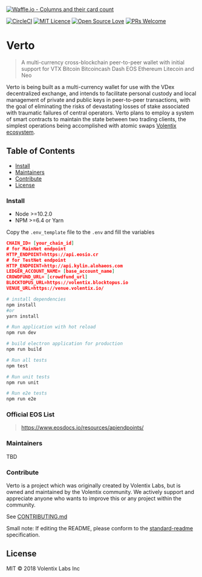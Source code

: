 [![Waffle.io - Columns and their card count](https://badge.waffle.io/Volentix/verto.svg?columns=all)](https://waffle.io/Volentix/verto)

[![CircleCI](https://circleci.com/gh/Volentix/verto.svg?style=svg&circle-token=7c57e7bb9edf739b9df19dca906c25a569045c82)](https://circleci.com/gh/Volentix/verto)
[![MIT Licence](https://badges.frapsoft.com/os/mit/mit.svg?v=103)](https://github.com/Volentix/verto/blob/master/LICENSE)
[![Open Source Love](https://badges.frapsoft.com/os/v2/open-source.svg?v=103)](https://github.com/Volentix/)
[![PRs Welcome](https://img.shields.io/badge/PRs-welcome-brightgreen.svg?style=flat-square)](http://makeapullrequest.com)

# Verto

> A multi-currency cross-blockchain peer-to-peer wallet with initial support for 
VTX Bitcoin Bitcoincash Dash EOS Ethereum Litecoin and Neo

Verto is being built as a multi-currency wallet
for use with the VDex decentralized exchange,
and intends to facilitate personal custody and
local management of private and public keys
in peer-to-peer transactions, with the goal of
eliminating the risks of devastating losses of
stake associated with traumatic failures of central
operators. 
Verto plans to employ a system of smart contracts to maintain the state between two
trading clients, the simplest operations being accomplished with atomic swaps [Volentix ecosystem](https://volentix.io). 

## Table of Contents

- [Install](#install)
- [Maintainers](#maintainers)
- [Contribute](#contribute)
- [License](#license)

### Install

- Node >=10.2.0
- NPM >=6.4 or Yarn

Copy the `.env_template` file to the `.env` and fill the variables
``` json
CHAIN_ID= [your_chain_id]
# for MainNet endpoint
HTTP_ENDPOINT=https://api.eosio.cr
# for TestNet endpoint
HTTP_ENDPOINT=http://api.kylin.alohaeos.com
LEDGER_ACCOUNT_NAME= [base_account_name]
CROWDFUND_URL= [crowdfund_url]
BLOCKTOPUS_URL=https://volentix.blocktopus.io
VENUE_URL=https://venue.volentix.io/   
```
``` bash
# install dependencies
npm install
#or
yarn install

# Run application with hot reload
npm run dev

# build electron application for production
npm run build

# Run all tests
npm test

# Run unit tests
npm run unit

# Run e2e tests
npm run e2e
```

### Official EOS List

> https://www.eosdocs.io/resources/apiendpoints/

### Maintainers

TBD

### Contribute

Verto is a project which was originally created by Volentix Labs, but is owned and
maintained by the Volentix community. We actively support and appreciate anyone
who wants to improve this or any project within the community.

See [CONTRIBUTING.md](CONTRIBUTING.md)

Small note: If editing the README, please conform to the [standard-readme](https://github.com/RichardLitt/standard-readme) specification.

## License

MIT © 2018 Volentix Labs Inc
